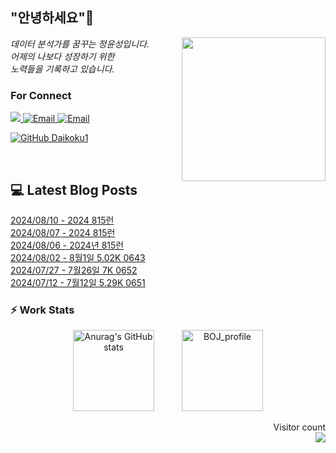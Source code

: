 
<h2> "안녕하세요"👋 </h2>
<img align='right' src="https://user-images.githubusercontent.com/50973778/144942576-b2f10b31-e628-43e4-b7da-3cc2144a5b73.gif" width="230">
<p><em> 데이터 분석가를 꿈꾸는 정윤성입니다.</br> 어제의 나보다 성장하기 위한 </br> 노력들을 기록하고 있습니다.</em></p>

### For Connect
<a href="https://blog.naver.com/jjys9047" target="_blank"><img src="https://img.shields.io/badge/-BLOG-brightgreen?style=flat-square&logo=Bloglovin&logoColor=white">
<a href="https://mail.google.com/mail/?view=cm&amp;fs=1&amp;to=jys9047@gmail.com" target="_blank"><img src="https://img.shields.io/badge/-Gmail-c14438?style=flat-square&logo=Gmail&logoColor=white" alt="Email">
<a href="mailto:jjys9047@naver.com" target="_blank"><img src="https://img.shields.io/badge/-Naver-brightgreen?style=flat-square&logo=Naver&logoColor=white" alt="Email">

[![GitHub Daikoku1](https://img.shields.io/github/followers/Daikoku1?label=follow&style=social)](https://github.com/Daikoku1)

</br>

## 💻 Latest Blog Posts
[2024/08/10 - 2024 815런](https://blog.naver.com/jjys9047/223543297909?fromRss=true&trackingCode=rss) <br>
[2024/08/07 - 2024 815런](https://blog.naver.com/jjys9047/223540276994?fromRss=true&trackingCode=rss) <br>
[2024/08/06 - 2024년 815런](https://blog.naver.com/jjys9047/223538927612?fromRss=true&trackingCode=rss) <br>
[2024/08/02 - 8월1일 5.02K 0643](https://blog.naver.com/jjys9047/223534171328?fromRss=true&trackingCode=rss) <br>
[2024/07/27 - 7월26일 7K 0652](https://blog.naver.com/jjys9047/223527349984?fromRss=true&trackingCode=rss) <br>
[2024/07/12 - 7월12일 5.29K 0651](https://blog.naver.com/jjys9047/223510833770?fromRss=true&trackingCode=rss) <br>


### ⚡ Work Stats
<p align = 'center'>
  <img src="https://github-readme-stats.vercel.app/api?username=Daikoku1&show_icons=true&theme=midnight-purple" alt="Anurag's GitHub stats" height="130" hspace="20"/>
  <img src="http://mazassumnida.wtf/api/v2/generate_badge?boj=jys9047" alt="BOJ_profile" height="130" hspace="20"/>
</p>

<p align="right"> 
  Visitor count<br>
  <img src="https://profile-counter.glitch.me/Daikoku1/count.svg" />
</p>
